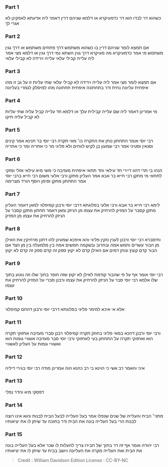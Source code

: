 
### Part 1
כשהוא דר לבדו הוא דר כדמעיקרא או דלמא שניהם דרין דאמר ליה אדעתא לאפקינן לא אגרי לך

### Part 2
אם תמצא לומר שניהם דרין בו כשהוא משתמש דרך פתחים משתמש או דרך גגין משתמש מי אמר כדמעיקרא מה מעיקרא דרך גגין השתא נמי דרך גגין או דלמא מצי אמר ליה עלייה קבילי עלאי עלייה וירידה לא קבילי עלאי

### Part 3
אם תמצא לומר מצי אמר ליה עלייה וירידה לא קבילי עלאי שתי עליות זו על גב זו מהו איפחית עליונה נחית ודר בתחתונה איפחית תחתונה מהו למיסלק לגמרי בעליונה

### Part 4
מי אמרינן דאמר ליה שם עלייה קבילית עלך או דלמא חד עלייה קביל עליה שתי עליות לא קביל עליה תיקו

### Part 5
רבי יוסי אומר התחתון נותן את התקרה כו׳ מאי תקרה רבי יוסי בר חנינא אמר קינים וסנאין וסטיני אמר רבי שמעון בן לקיש לווחים ולא פליגי מר כי אתריה ומר כי אתריה

### Part 6
הנהו בי תרי דהוו דיירי חד עילאי וחד תתאי איפחית מעזיבה כי משי מיא עילאי אזלי ומזקי לתתאי מי מתקן רבי חייא בר אבא אמר העליון מתקן ורבי אלעי משום רבי חייא ברבי יוסי אמר התחתון מתקן וסימן ויוסף הורד מצרימה

### Part 7
לימא רבי חייא בר אבא ורבי אלעי בפלוגתא דרבי יוסי ורבנן קמיפלגי למאן דאמר העליון מתקן קסבר על המזיק להרחיק את עצמו מן הניזק ומאן דאמר תחתון מתקן קסבר על הניזק להרחיק את עצמו מן המזיק

### Part 8
ותיסברא רבי יוסי ורבנן לענין נזקין פליגי והא איפכא שמעינן להו דתנן מרחיקין את האילן מן הבור עשרים וחמש אמה ובחרוב ובשקמה חמשים אמה בין מלמעלה בין מן הצד אם הבור קדם קוצץ ונותן דמים אם האילן קדם לא יקוץ ספק זה קדם ספק זה קדם לא יקוץ

### Part 9
רבי יוסי אומר אף על פי שהבור קודמת לאילן לא יקוץ שזה חופר בתוך שלו וזה נוטע בתוך שלו אלמא רבי יוסי סבר על הניזק להרחיק את עצמו ורבנן סברי על המזיק להרחיק את עצמו

### Part 10
אלא אי איכא למימר פליגי בפלוגתא דרבי יוסי ורבנן דהתם קמיפלגי

### Part 11
ורבי יוסי ורבנן דהכא במאי פליגי בחוזק תקרה קמיפלגי רבנן סברי מעזיבה אחזוקי תקרה הוא ואחזוקי תקרה על התחתון בעי לאחזוקי ורבי יוסי סבר מעזיבה אשוויי גומות הוא ואשוויי גומות על העליון לאשוויי

### Part 12
איני והאמר רב אשי כי הוינא בי רב כהנא הוה אמרינן מודה רבי יוסי בגירי דיליה

### Part 13
דפסקי מיא והדר נפלי

### Part 14
מתני׳ הבית והעלייה של שנים שנפלו אמר בעל העלייה לבעל הבית לבנות והוא אינו רוצה לבנות הרי בעל העלייה בונה את הבית ודר בתוכה עד שיתן לו את יציאותיו

### Part 15
רבי יהודה אומר אף זה דר בתוך של חבירו צריך להעלות לו שכר אלא בעל העלייה בונה את הבית ואת העלייה מקרה את העליונה ויושב בבית עד שיתן לו את יציאותיו

>Credit : William Davidson Edition
>License : CC-BY-NC